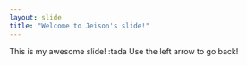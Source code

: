 ```yaml
---
layout: slide
title: "Welcome to Jeison's slide!"
---
```

This is my awesome slide! :tada
Use the left arrow to go back!
